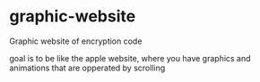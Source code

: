 # graphic-website
Graphic website of encryption code

goal is to be like the apple website, where you have graphics and animations that are opperated by scrolling

